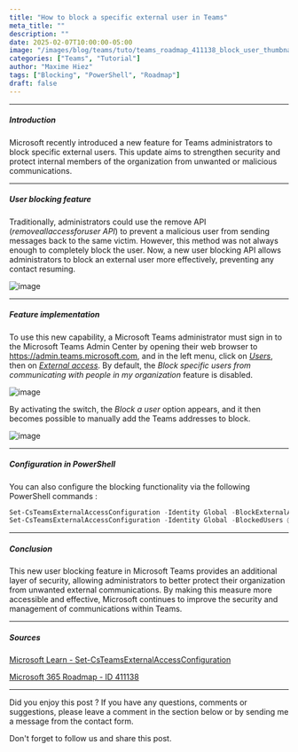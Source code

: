 ```yaml
---
title: "How to block a specific external user in Teams"
meta_title: ""
description: ""
date: 2025-02-07T10:00:00-05:00
image: "/images/blog/teams/tuto/teams_roadmap_411138_block_user_thumbnail.png"
categories: ["Teams", "Tutorial"]
author: "Maxime Hiez"
tags: ["Blocking", "PowerShell", "Roadmap"]
draft: false
---
```

---

##### Introduction
Microsoft recently introduced a new feature for Teams administrators to block specific external users. This update aims to strengthen security and protect internal members of the organization from unwanted or malicious communications.

---

##### User blocking feature
Traditionally, administrators could use the remove API (*removeallaccessforuser API*) to prevent a malicious user from sending messages back to the same victim. However, this method was not always enough to completely block the user. Now, a new user blocking API allows administrators to block an external user more effectively, preventing any contact resuming.

![image](/images/blog/teams/tuto/teams_roadmap_411138_block_user_001.png)

---

##### Feature implementation
To use this new capability, a Microsoft Teams administrator must sign in to the Microsoft Teams Admin Center by opening their web browser to https://admin.teams.microsoft.com, and in the left menu, click on *<u>Users</u>*, then on *<u>External access</u>*. By default, the *Block specific users from communicating with people in my organization* feature is disabled.

![image](/images/blog/teams/tuto/teams_roadmap_411138_block_user_002.png)

By activating the switch, the *Block a user* option appears, and it then becomes possible to manually add the Teams addresses to block.

![image](/images/blog/teams/tuto/teams_roadmap_411138_block_user_003.png)

---

##### Configuration in PowerShell
You can also configure the blocking functionality via the following PowerShell commands :
```powershell
Set-CsTeamsExternalAccessConfiguration -Identity Global -BlockExternalAccessUserAccess $true
Set-CsTeamsExternalAccessConfiguration -Identity Global -BlockedUsers @("user1@domain.com", "user2@domain.com")
```

---

##### Conclusion
This new user blocking feature in Microsoft Teams provides an additional layer of security, allowing administrators to better protect their organization from unwanted external communications. By making this measure more accessible and effective, Microsoft continues to improve the security and management of communications within Teams.

---

##### Sources
[Microsoft Learn - Set-CsTeamsExternalAccessConfiguration](https://learn.microsoft.com/en-us/powershell/module/teams/set-csteamsexternalaccessconfiguration?view=teams-ps)

[Microsoft 365 Roadmap - ID 411138](https://www.microsoft.com/en-us/microsoft-365/roadmap?filters=Microsoft%20Teams&searchterms=411138)

---


Did you enjoy this post ? If you have any questions, comments or suggestions, please leave a comment in the section below or by sending me a message from the contact form.

Don't forget to follow us and share this post.